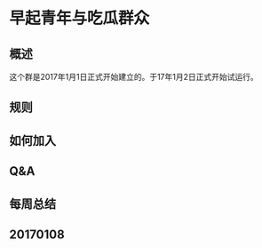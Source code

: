 # 早起青年与吃瓜群众

## 概述
这个群是2017年1月1日正式开始建立的。于17年1月2日正式开始试运行。


## 规则

## 如何加入

## Q&A


## 每周总结

## 20170108